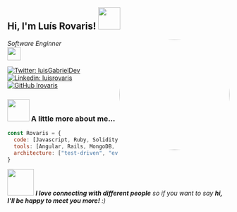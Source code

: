 <h2> Hi, I'm Luís Rovaris! 
    <img src="https://media.giphy.com/media/mGcNjsfWAjY5AEZNw6/giphy.gif" width="50">
</h2>
<img style="border-radius: 50%" align='right' src="https://camo.githubusercontent.com/0fc8c3b0b3a60d061f6f69bc0e7d8fdcab39d0108aaea52863863c20a86bb5a4/68747470733a2f2f6d656469612e67697068792e636f6d2f6d656469612f6768305252676b54586564764630704463302f67697068792e676966" width="250">
<p><em>Software Enginner
</br>
<img src="https://media.giphy.com/media/WUlplcMpOCEmTGBtBW/giphy.gif" width="30"> 
</em>
</p>

[![Twitter: luisGabrielDev](https://img.shields.io/twitter/follow/LuisGabrielDev?style=social)](https://twitter.com/LuisGabrielDev)
[![Linkedin: luisrovaris](https://img.shields.io/badge/-luisrovaris-blue?style=flat-square&logo=Linkedin&logoColor=white&link=https://www.linkedin.com/in/luisrovaris/)](https://www.linkedin.com/in/luisrovaris/)
[![GitHub lrovaris](https://img.shields.io/github/followers/lrovaris?label=follow&style=social)](https://github.com/lrovaris)


### <img src="https://media.giphy.com/media/VgCDAzcKvsR6OM0uWg/giphy.gif" width="50"> A little more about me...

```javascript
const Rovaris = {
  code: [Javascript, Ruby, Solidity, HTML, CSS, Python, C#],
  tools: [Angular, Rails, MongoDB, Node, Docker, Hardhat],
  architecture: ["test-driven", "event-driven", "design system pattern,"]
}
```

<img src="https://media.giphy.com/media/LnQjpWaON8nhr21vNW/giphy.gif" width="60"> <em><b>I love connecting with different people</b> so if you want to say <b>hi, I'll be happy to meet you more!</b> :)</em>

